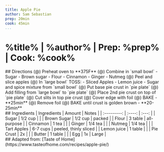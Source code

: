 ```yaml
---
title: Apple Pie
author: Sam Sebastian
prep: 20min
cook: 45min
...
```


# %title% | %author% | Prep: %prep% | Cook: %cook%

<div class="container">
<div class="sidebyside">
## Directions
(@) Preheat oven to **375F**
(@) Combine in `small bowl`
    - Sugar
    - Brown sugar
    - Flour
    - Cinnamon
    - Ginger
    - Nutmeg
(@) Peel and slice apples
(@) In `large bowl` TOSS:
    - Sliced Apples
    - Lemon juice
    - Sugar and spice mixture from `small bowl`
(@) Put base pie crust in `pie plate`
(@) Add filling from `large bowl` to `pie plate`
(@) Place 2nd pie crust on top of `pie plate`
(@) Cut slits in top pie crust
(@) Cover edge with foil
(@) BAKE
    - **25min**
(@) Remove foil
(@) BAKE until crust is golden brown
    - **20-25min**
</div>

<div class="sidebyside">
## Ingredients
| Ingredients | Amount | Notes |
| :---------: | :----: | :---: |
| Sugar | 1/2 cup |  |
| Brown Sugar | 1/2 cup | packed |
| Flour | 3 table | all-purpose |
| Cinnamon | 1 tea |  |
| Ginger | 1/4 tea |  |
| Nutmeg | 1/4 tea |  |
| Tart Apples | 6-7 cups | peeled, thinly sliced |
| Lemon juice | 1 table |  |
| Pie Crust | 2x |  |
| Butter | 1 table |  |
| Egg | 1x | Large |
</div>
</div>


<div class="noprint">
## Adapted from: [Taste of Home](https://www.tasteofhome.com/recipes/apple-pie/)
</div>